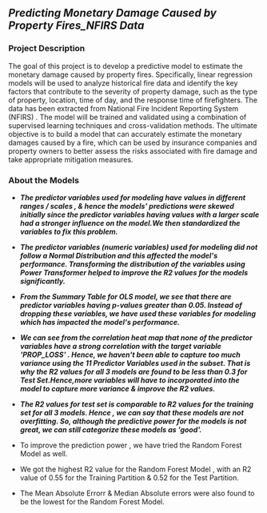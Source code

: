 ## _Predicting Monetary Damage Caused by Property Fires_NFIRS Data_

### **Project Description**

The goal of this project is to develop a predictive model to estimate the monetary damage caused by property fires. Specifically, linear regression models will be used to analyze historical fire data and identify the key factors that contribute to the severity of property damage, such as the type of property, location, time of day, and the response time of firefighters. The data has been extracted from National Fire Incident Reporting System (NFIRS) . The model will be trained and validated using a combination of supervised learning techniques and cross-validation methods. The ultimate objective is to build a model that can accurately estimate the monetary damages caused by a fire, which can be used by insurance companies and property owners to better assess the risks associated with fire damage and take appropriate mitigation measures.


### **About the Models**

* ***The predictor variables used for modeling have values in different ranges / scales , & hence the models' predictions were skewed initially since the predictor variables having values with a larger scale had a stronger influence on the model.We then standardized the variables to fix this problem.***

* ***The predictor variables (numeric variables) used for modeling did not follow a Normal Distribution and this affected the model's performance. Transforming the distribution of the variables using Power Transformer helped to improve the R2 values for the models significantly.***

* ***From the Summary Table for OLS model, we see that there are predictor variables having p-values greater than 0.05. Instead of dropping these variables, we have used these variables for modeling which has impacted the model's performance.***

* ***We can see from the correlation heat map that none of the predictor variables have a strong correlation with the target variable 'PROP_LOSS' . Hence, we haven't been able to capture too much variance using the 11 Predictor Variables used in the subset. That is why the R2 values for all 3 models are found to be less than 0.3 for Test Set.Hence,more variables will have to incorporated into the model to capture more variance & improve the R2 values.***

* ***The R2 values for test set is comparable to R2 values for the training set for all 3 models. Hence , we can say that these models are not overfitting. So, although the predictive power for the models is not great, we can still categorize these models as 'good'.***


* To improve the prediction power , we have tried the Random Forest Model as well.

* We got the highest R2 value for the Random Forest Model , with an R2 value of 0.55 for the Training Partition & 0.52 for the Test Partition.

* The Mean Absolute Errorr & Median Absolute errors were also found to be the lowest for the Random Forest Model.
